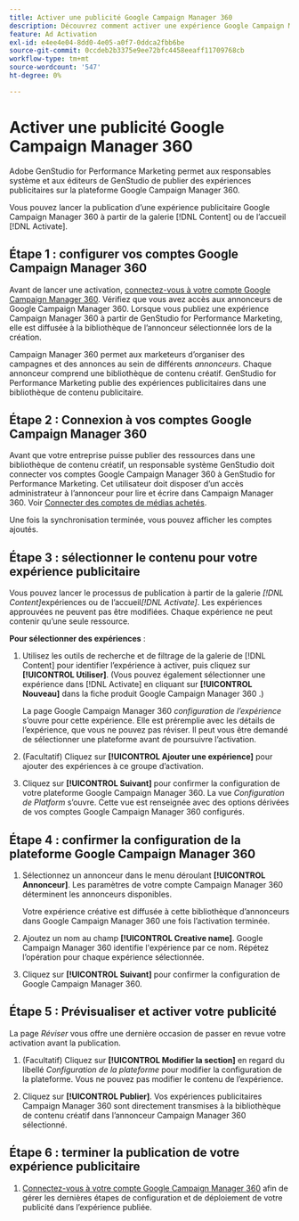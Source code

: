 ```yaml
---
title: Activer une publicité Google Campaign Manager 360
description: Découvrez comment activer une expérience Google Campaign Manager 360.
feature: Ad Activation
exl-id: e4ee4e04-8dd0-4e05-a0f7-0ddca2fbb6be
source-git-commit: 0ccdeb2b3375e9ee72bfc4458eeaff11709768cb
workflow-type: tm+mt
source-wordcount: '547'
ht-degree: 0%

---
```


# Activer une publicité Google Campaign Manager 360

Adobe GenStudio for Performance Marketing permet aux responsables système et aux éditeurs de GenStudio de publier des expériences publicitaires sur la plateforme Google Campaign Manager 360.

Vous pouvez lancer la publication d’une expérience publicitaire Google Campaign Manager 360 à partir de la galerie [!DNL Content] ou de l’accueil [!DNL Activate].

## Étape 1 : configurer vos comptes Google Campaign Manager 360

Avant de lancer une activation, [connectez-vous à votre compte Google Campaign Manager 360](https://campaignmanager.google.com). Vérifiez que vous avez accès aux annonceurs de Google Campaign Manager 360. Lorsque vous publiez une expérience Campaign Manager 360 à partir de GenStudio for Performance Marketing, elle est diffusée à la bibliothèque de l’annonceur sélectionnée lors de la création.

Campaign Manager 360 permet aux marketeurs d’organiser des campagnes et des annonces au sein de différents _annonceurs_. Chaque annonceur comprend une bibliothèque de contenu créatif. GenStudio for Performance Marketing publie des expériences publicitaires dans une bibliothèque de contenu publicitaire.

## Étape 2 : Connexion à vos comptes Google Campaign Manager 360

Avant que votre entreprise puisse publier des ressources dans une bibliothèque de contenu créatif, un responsable système GenStudio doit connecter vos comptes Google Campaign Manager 360 à GenStudio for Performance Marketing. Cet utilisateur doit disposer d’un accès administrateur à l’annonceur pour lire et écrire dans Campaign Manager 360. Voir [Connecter des comptes de médias achetés](/help/user-guide/connectors/connect-channel.md).

Une fois la synchronisation terminée, vous pouvez afficher les comptes ajoutés.

## Étape 3 : sélectionner le contenu pour votre expérience publicitaire

Vous pouvez lancer le processus de publication à partir de la galerie _[!DNL Content]_&#x200B;expériences ou de l’accueil&#x200B;_[!DNL Activate]_. Les expériences approuvées ne peuvent pas être modifiées. Chaque expérience ne peut contenir qu’une seule ressource.

**Pour sélectionner des expériences** :

1. Utilisez les outils de recherche et de filtrage de la galerie de [!DNL Content] pour identifier l’expérience à activer, puis cliquez sur **[!UICONTROL Utiliser]**. (Vous pouvez également sélectionner une expérience dans [!DNL Activate] en cliquant sur **[!UICONTROL Nouveau]** dans la fiche produit Google Campaign Manager 360 .)

   La page Google Campaign Manager 360 _configuration de l’expérience_ s’ouvre pour cette expérience. Elle est préremplie avec les détails de l’expérience, que vous ne pouvez pas réviser. Il peut vous être demandé de sélectionner une plateforme avant de poursuivre l’activation.

1. (Facultatif) Cliquez sur **[!UICONTROL Ajouter une expérience]** pour ajouter des expériences à ce groupe d’activation.

1. Cliquez sur **[!UICONTROL Suivant]** pour confirmer la configuration de votre plateforme Google Campaign Manager 360.
La vue _Configuration de Platform_ s’ouvre. Cette vue est renseignée avec des options dérivées de vos comptes Google Campaign Manager 360 configurés.

## Étape 4 : confirmer la configuration de la plateforme Google Campaign Manager 360

1. Sélectionnez un annonceur dans le menu déroulant **[!UICONTROL Annonceur]**. Les paramètres de votre compte Campaign Manager 360 déterminent les annonceurs disponibles.

   Votre expérience créative est diffusée à cette bibliothèque d’annonceurs dans Google Campaign Manager 360 une fois l’activation terminée.

1. Ajoutez un nom au champ **[!UICONTROL Creative name]**. Google Campaign Manager 360 identifie l&#39;expérience par ce nom.
Répétez l’opération pour chaque expérience sélectionnée.

1. Cliquez sur **[!UICONTROL Suivant]** pour confirmer la configuration de Google Campaign Manager 360.

## Étape 5 : Prévisualiser et activer votre publicité

La page _Réviser_ vous offre une dernière occasion de passer en revue votre activation avant la publication.

1. (Facultatif) Cliquez sur **[!UICONTROL Modifier la section]** en regard du libellé _Configuration de la plateforme_ pour modifier la configuration de la plateforme. Vous ne pouvez pas modifier le contenu de l’expérience.

1. Cliquez sur **[!UICONTROL Publier]**.
Vos expériences publicitaires Campaign Manager 360 sont directement transmises à la bibliothèque de contenu créatif dans l’annonceur Campaign Manager 360 sélectionné.

## Étape 6 : terminer la publication de votre expérience publicitaire

1. [Connectez-vous à votre compte Google Campaign Manager 360](https://campaignmanager.google.com) afin de gérer les dernières étapes de configuration et de déploiement de votre publicité dans l’expérience publiée.
